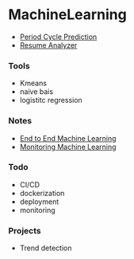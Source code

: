 # MachineLearning

 - [Period Cycle Prediction](https://github.com/Muhammad-Usama-07/MachineLearning/tree/main/Female%20Cycle%20Prediction)
 - [Resume Analyzer](https://github.com/Muhammad-Usama-07/MachineLearning/tree/main/Resume%20Analyzer)

### Tools

 - Kmeans
 - naive bais
 - logistitc regression

### Notes
 - [End to End Machine Learning](https://github.com/Muhammad-Usama-07/MachineLearning/blob/main/Practices%20%26%20Notes/End%20to%20End%20Machine%20learning.docx)
 - [Monitoring Machine Learning](https://github.com/Muhammad-Usama-07/MachineLearning/blob/main/Practices%20%26%20Notes/Monitoring%20Machine%20Learning.docx)  



### Todo

- CI/CD
- dockerization
- deployment 
- monitoring

### Projects

- Trend detection 

